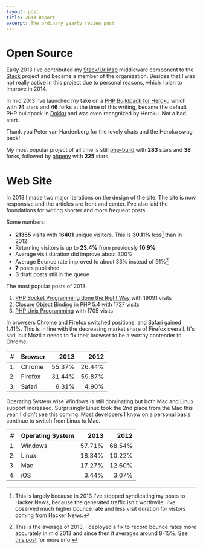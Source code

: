 ```yaml
---
layout: post
title: 2013 Report
excerpt: The ordinary yearly review post
---
```

# Open Source

Early 2013 I've contributed my [Stack/UrlMap][] middleware component to
the [Stack][] project and became a member of the organization. Besides
that I was not really active in this project due to personal reasons,
which I plan to improve in 2014.

[Stack/UrlMap]: https://github.com/stackphp/url-map
[Stack]: http://stackphp.com

In mid 2013 I've launched my take on a [PHP Buildpack for Heroku][] which
with **74** stars and **46** forks at the time of this writing,
became the default PHP buildpack in [Dokku](https://github.com/progrium/dokku) and
was even recognized by Heroku. Not a bad start.

Thank you Peter van Hardenberg for the lovely chats and the Heroku swag pack!

My most popular project of all time is still [php-build][] with **283**
stars and **38** forks, followed by [phpenv][] with **225** stars.

[php-build]: https://github.com/CHH/php-build
[phpenv]: https://github.com/CHH/phpenv
[PHP Buildpack for Heroku]: https://github.com/CHH/heroku-buildpack-php

# Web Site

In 2013 I made two major iterations on the design of the site. The
site is now responsive and the articles are front and center. I've also
laid the foundations for writing shorter and more frequent posts.

Some numbers:

* **21355** visits with **16401** unique visitors. This is **30\.11%** less[^1] than in 2012.
* Returning visitors is up to **23.4%** from previously **10.9%**
* Average visit duration did improve about 300%
* Average Bounce rate improved to about 33% instead of 91%[^2]
* **7** posts published
* **3** draft posts still in the queue

The most popular posts of 2013:

1. [PHP Socket Programming done the Right Way](/2012/07/24/php-socket-programming/) with 19091 visits
2. [Closure Object Binding in PHP 5.4](/2011/10/26/closure-object-binding-in-php-54/) with 1727 visits
3. [PHP Unix Programming](/2012/02/01/php-unix-programming/) with 1705 visits

In browsers Chrome and Firefox switched positions, and Safari gained
1\.41%. This is in line with the decreasing market share of
Firefox overall. It's sad, but Mozilla needs to fix their browser
to be a worthy contender to Chrome.

|#|Browser|2013|2012|
|-|:------|---:|---:|
|1.|Chrome|55.37%|26.44%|
|2.|Firefox|31.44%|59.87%|
|3.|Safari|6.31%|4.90%|

Operating System wise Windows is still dominating but both Mac and Linux
support increased. Surprisingly Linux took the 2nd place from the Mac
this year. I didn't see this coming. Most developers I know on a
personal basis continue to switch from Linux to Mac.

|#|Operating System|2013|2012|
|-|:---------------|---:|---:|
|1.|Windows|57.71%|68.54%|
|2.|Linux|18.34%|10.22%|
|3.|Mac|17.27%|12.60%|
|4.|iOS|3.44%|3.07%|

[^1]: This is largely because in 2013 I've stopped syndicating my posts to Hacker News, because the generated traffic isn't worthwile. I've observed much higher bounce rate and less visit duration for vistors coming from Hacker News.
[^2]: This is the average of 2013. I deployed a fix to record bounce rates more accurately in mid 2013 and since then it averages around 8-15%. See [this post](http://drawingablank.me/blog/fix-your-bounce-rate.html) for more info.
